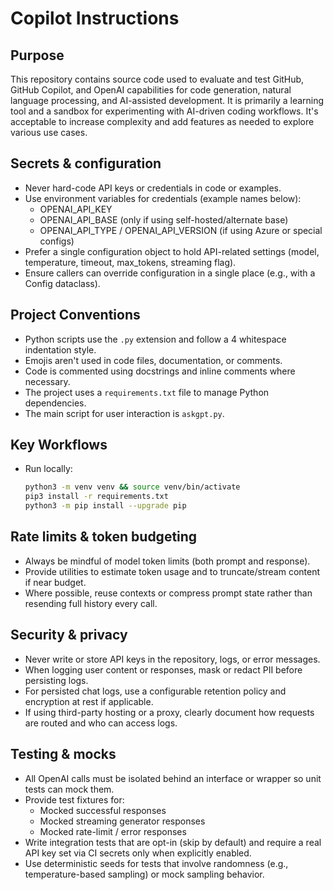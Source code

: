 # Copilot Instructions

## Purpose
This repository contains source code used to evaluate and test GitHub, GitHub Copilot, and OpenAI capabilities for code generation, natural language processing, and AI-assisted development. It is primarily a learning tool and a sandbox for experimenting with AI-driven coding workflows. It's acceptable to increase complexity and add features as needed to explore various use cases.

## Secrets & configuration
- Never hard-code API keys or credentials in code or examples.
- Use environment variables for credentials (example names below):
  - OPENAI_API_KEY
  - OPENAI_API_BASE (only if using self-hosted/alternate base)
  - OPENAI_API_TYPE / OPENAI_API_VERSION (if using Azure or special configs)
- Prefer a single configuration object to hold API-related settings (model, temperature, timeout, max_tokens, streaming flag).
- Ensure callers can override configuration in a single place (e.g., with a Config dataclass).

## Project Conventions
- Python scripts use the `.py` extension and follow a 4 whitespace indentation style.
- Emojis aren't used in code files, documentation, or comments.
- Code is commented using docstrings and inline comments where necessary.
- The project uses a `requirements.txt` file to manage Python dependencies.
- The main script for user interaction is `askgpt.py`.

## Key Workflows
* Run locally:
    ```bash
    python3 -m venv venv && source venv/bin/activate
    pip3 install -r requirements.txt
    python3 -m pip install --upgrade pip
    ```

## Rate limits & token budgeting
- Always be mindful of model token limits (both prompt and response).
- Provide utilities to estimate token usage and to truncate/stream content if near budget.
- Where possible, reuse contexts or compress prompt state rather than resending full history every call.

## Security & privacy
- Never write or store API keys in the repository, logs, or error messages.
- When logging user content or responses, mask or redact PII before persisting logs.
- For persisted chat logs, use a configurable retention policy and encryption at rest if applicable.
- If using third-party hosting or a proxy, clearly document how requests are routed and who can access logs.

## Testing & mocks
- All OpenAI calls must be isolated behind an interface or wrapper so unit tests can mock them.
- Provide test fixtures for:
  - Mocked successful responses
  - Mocked streaming generator responses
  - Mocked rate-limit / error responses
- Write integration tests that are opt-in (skip by default) and require a real API key set via CI secrets only when explicitly enabled.
- Use deterministic seeds for tests that involve randomness (e.g., temperature-based sampling) or mock sampling behavior.